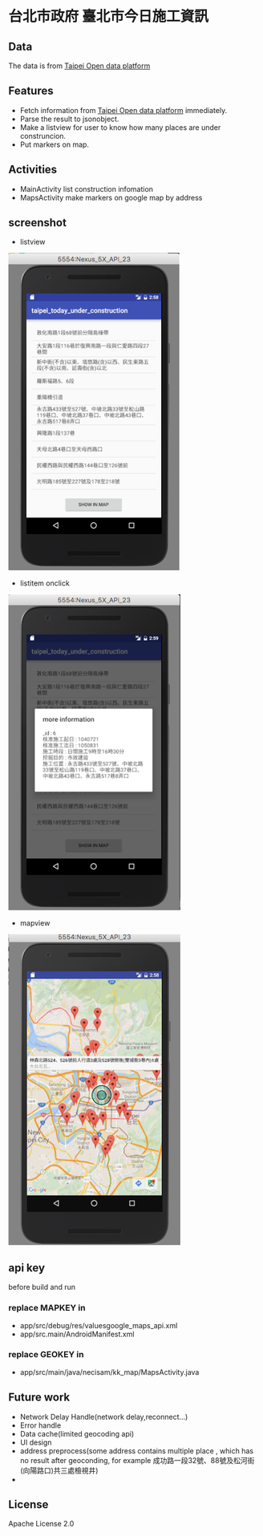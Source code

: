 # 台北市政府 臺北市今日施工資訊


## Data
The data is from [Taipei Open data platform](http://data.taipei)

## Features
- Fetch information from [Taipei Open data platform](http://data.taipei) immediately.
- Parse the result to jsonobject.
- Make a listview for user to know how many places are under construncion.
- Put markers on map.

## Activities
- MainActivity
	list construction infomation
- MapsActivity
	make markers on google map by address

## screenshot
- listview

![listview](img/list.png)
- listitem onclick

![moreinfo](img/moreinfo.png)
- mapview

![mapview](img/map.png)

## api key
before build and run 
### replace MAPKEY in
- app/src/debug/res/valuesgoogle_maps_api.xml
- app/src.main/AndroidManifest.xml
### replace GEOKEY in 
- app/src/main/java/necisam/kk_map/MapsActivity.java

## Future work
- Network Delay Handle(network delay,reconnect...)
- Error handle
- Data cache(limited geocoding api)
- UI design
- address preprocess(some address contains multiple place , which has no result after geoconding, for example 成功路一段32號、88號及松河街(向陽路口)共三處檢視井)
- 

## License
Apache License 2.0
